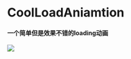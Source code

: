 # CoolLoadAniamtion
#### 一个简单但是效果不错的loading动画
![](http://m3.img.srcdd.com/farm5/d/2015/0123/11/D7158FAC956BD0E651CC31CE14D23A6A_ORIG_471_666.gif)
